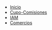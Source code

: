 - [Inicio](/)
- [Cupo-Comisiones](/servicios/cupo.md)
- [IAM](/servicios/iam.md)
- [Comercios](/servicios/comercios.md)
